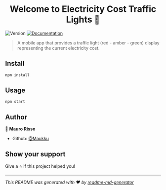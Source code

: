 <h1 align="center">Welcome to Electricity Cost Traffic Lights  👋</h1>
<p>
  <img alt="Version" src="https://img.shields.io/badge/version-1.0.0-blue.svg?cacheSeconds=2592000" />
  <a href="https://aussie.atlassian.net/wiki/spaces/T1ECTLM/pages" target="_blank">
    <img alt="Documentation" src="https://img.shields.io/badge/documentation-yes-brightgreen.svg" />
  </a>
</p>

> A mobile app that provides a traffic light (red - amber - green) display representing the current electricity cost.

## Install

```sh
npm install
```

## Usage

```sh
npm start
```

## Author

👤 **Mauro Risso**

* Github: [@Maukku](https://github.com/Maukku)

## Show your support

Give a ⭐️ if this project helped you!

***
_This README was generated with ❤️ by [readme-md-generator](https://github.com/kefranabg/readme-md-generator)_